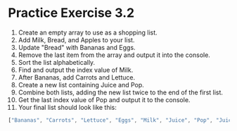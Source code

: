 # Practice Exercise 3.2

1. Create an empty array to use as a shopping list.
2. Add Milk, Bread, and Apples to your list.
3. Update "Bread" with Bananas and Eggs.
4. Remove the last item from the array and output it into the console.
5. Sort the list alphabetically.
6. Find and output the index value of Milk.
7. After Bananas, add Carrots and Lettuce.
8. Create a new list containing Juice and Pop.
9. Combine both lists, adding the new list twice to the end of the first list.
10. Get the last index value of Pop and output it to the console.
11. Your final list should look like this:

```js
["Bananas", "Carrots", "Lettuce", "Eggs", "Milk", "Juice", "Pop", "Juice", "Pop"]
```
